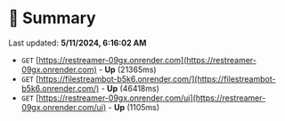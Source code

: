 # 📖 Summary
Last updated: **5/11/2024, 6:16:02 AM**

- `GET` [https://restreamer-09gx.onrender.com](https://restreamer-09gx.onrender.com) - **Up** (21365ms)
- `GET` [https://filestreambot-b5k6.onrender.com/](https://filestreambot-b5k6.onrender.com/) - **Up** (46418ms)
- `GET` [https://restreamer-09gx.onrender.com/ui](https://restreamer-09gx.onrender.com/ui) - **Up** (1105ms)
